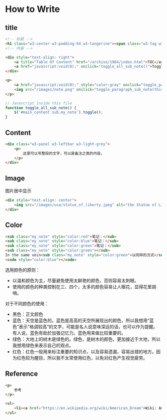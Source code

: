 # How to Write

## title

```html
<!-- 标题 -->
<h1 class="w3-center w3-padding-64 w3-tangerine"><span class="w3-tag w3-wide">文章の标题</span></h1>
<!-- 内容 -->

<div style="text-align: right">
    <a title="Table Of Content" href="/archive/1984/index.html">TOC</a>
    <a href="javascript:void(0);" onclick="toggle_all_sub_note()">Toggle Commentary</a>
</div>

<p>
    <a href="javascript:void(0);" style="color:gray" onclick="toggle_paragraph_sub_note(this)"><b>#Click to Toggle Commentary#</b></a>
    <img src="/images/note.png" onclick="toggle_paragraph_sub_note(this)"/>
</p>
```

```javascript
// Javascript inside this file
function toggle_all_sub_note() {
    $('#main_content sub.my_note').toggle();
}
```

## Content

```html
<div class="w3-panel w3-leftbar w3-light-grey">
    <p>
        这里可以写整段的文字，可以是备注之类的内容。
    </p>
</div>
```

## Image

图片居中显示

```html
<div style="text-align: center">
    <img src="/images/usa/statue_of_liberty.jpeg" alt="the Statue of Liberty"/>
</div>
```

## Color

```html
<sub class="my_note" style="color:red">笔记：</sub>
<sub class="my_note" style="color:blue">笔记：</sub>
<sub class="my_note" style="color:green">笔记：</sub>
<sub class="my_note" style="color:green"></sub>
In the same vein<sub class="my_note" style="color:green">以同样的方式</sub>
<code style="color:blue"></code>
```

选用颜色的原则：

- 以温和颜色为主，尽量避免使用太鲜艳的颜色，否则容易太刺眼。
- 使用的颜色的种类控制在三、四个，太多的颜色容易让人眼花，显得花里胡哨。

对于不同颜色的使用：

- 黑色：正文颜色
- 蓝色：天空是蓝色的。蓝色是高高的天空所展现出的颜色，所以我想用“蓝色”表示“格调较高”的文字，可能是名人说意味深远的话，也可以作为提醒。有人说，蓝色有助於加强记忆力。蓝色用来做比较重要的。
- 绿色：大地上的树木是绿色的。绿色，是树木的颜色，更加接近于大地，所以我想用绿色来表示自己的观点。
- 红色：红色一般用来标注重要的知识点，以及容易遗漏，容易出错的地方。因为红色较为醒目，所以我不太常使用红色，以免对红色产生视觉疲劳。

## Reference

```html
<p>
    参考
</p>

<ul>
    <li><a href="https://en.wikipedia.org/wiki/American_Dream">Wiki: American Dream</a></li>
</ul>
```
